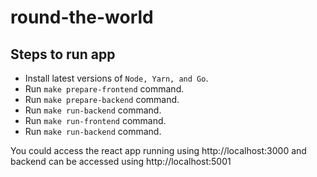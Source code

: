 # round-the-world

## Steps to run app

* Install latest versions of `Node, Yarn, and Go`.
* Run `make prepare-frontend` command.
* Run `make prepare-backend` command.
* Run `make run-backend` command.
* Run `make run-frontend` command.
* Run `make run-backend` command.

You could access the react app running using http://localhost:3000 and backend can be accessed using http://localhost:5001